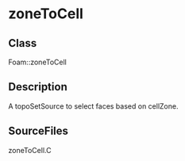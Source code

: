 # zoneToCell 
## Class
Foam::zoneToCell

## Description
A topoSetSource to select faces based on cellZone.

## SourceFiles
zoneToCell.C

